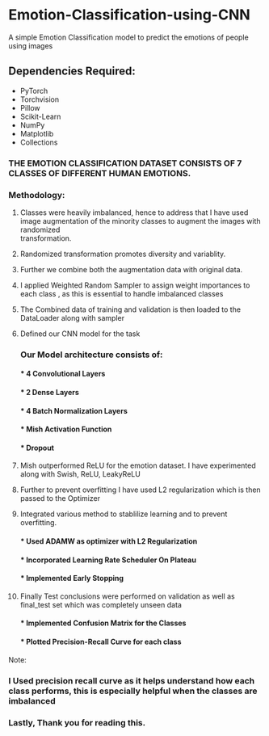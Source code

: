 # Emotion-Classification-using-CNN
A simple Emotion Classification model to predict the emotions of people using images

## Dependencies Required:

* PyTorch
* Torchvision
* Pillow
* Scikit-Learn
* NumPy
* Matplotlib
* Collections
  

### THE EMOTION CLASSIFICATION DATASET CONSISTS OF 7 CLASSES OF DIFFERENT HUMAN EMOTIONS.

### Methodology:

1. Classes were heavily imbalanced, hence to address that I have used image augmentation of the minority classes to augment the images with randomized   
   transformation.
   
2. Randomized transformation promotes diversity and variablity.

3. Further we combine both the augmentation data with original data.

4. I applied Weighted Random Sampler to assign weight importances to each class , as this is essential to handle imbalanced classes

5. The Combined data of training and validation is then loaded to the DataLoader along with sampler
   
6. Defined our CNN model for the task


   ### Our Model architecture consists of:
      
      #### * 4 Convolutional Layers
      #### * 2 Dense Layers
      #### * 4 Batch Normalization Layers        
      #### * Mish Activation Function        
      #### * Dropout 



8. Mish outperformed ReLU for the emotion dataset. I have experimented along with Swish, ReLU, LeakyReLU

9. Further to prevent overfitting I have used L2 regularization which is then passed to the Optimizer
   
10. Integrated various method to stablilize learning and to prevent overfitting.
    

      #### * Used ADAMW as optimizer with L2 Regularization
      #### * Incorporated Learning Rate Scheduler On Plateau
      #### * Implemented Early Stopping


11. Finally Test conclusions were performed on validation as well as final_test set which was completely unseen data
    

      #### * Implemented Confusion Matrix for the Classes
      #### * Plotted Precision-Recall Curve for each class


Note:

### I Used precision recall curve as it helps understand how each class performs, this is especially helpful when the classes are imbalanced


### Lastly, Thank you for reading this.


 
       
